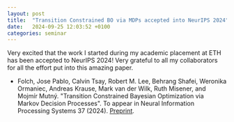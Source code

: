 ```yaml
---
layout: post
title:  "Transition Constrained BO via MDPs accepted into NeurIPS 2024"
date:   2024-09-25 12:03:52 +0100
categories: seminar
---
```


Very excited that the work I started during my academic placement at ETH has been accepted to NeurIPS 2024! Very grateful to all my collaborators for all the effort put into this amazing paper.

- Folch, Jose Pablo, Calvin Tsay, Robert M. Lee, Behrang Shafei, Weronika Ormaniec, Andreas Krause, Mark van der Wilk, Ruth Misener, and Mojmír Mutný. "Transition Constrained Bayesian Optimization via Markov Decision Processes". To appear in Neural Information Processing Systems 37 (2024). [Preprint](https://arxiv.org/abs/2402.08406).
